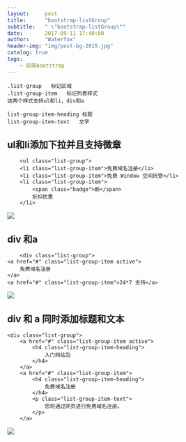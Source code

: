 ```yaml
---
layout:     post
title:      "bootstrap-listGroup"
subtitle:   " \"bootstrap-listGroup\""
date:       2017-09-11 17:40:00
author:     "Waterfox"
header-img: "img/post-bg-2015.jpg"
catalog: true
tags:
    - 前端bootstrap
---
```


	.list-group   标记区域
	.list-group-item   标记列表样式
	这两个样式支持ul和li，div和a
	
	list-group-item-heading 标题
	list-group-item-text   文字
	
	
## ul和li添加下拉并且支持微章
```
	<ul class="list-group">
    <li class="list-group-item">免费域名注册</li>
    <li class="list-group-item">免费 Window 空间托管</li>
    <li class="list-group-item">
        <span class="badge">新</span>
        折扣优惠
    </li>
```
![](http://www.runoob.com/wp-content/uploads/2014/06/badgeslistgroup_demo.jpg)

## div 和a
```
	<div class="list-group">
<a href="#" class="list-group-item active">
	免费域名注册
</a>
<a href="#" class="list-group-item">24*7 支持</a>
```
![](http://www.runoob.com/wp-content/uploads/2014/06/linkslistgroup_demo.jpg)


## div 和 a 同时添加标题和文本
```
<div class="list-group">
    <a href="#" class="list-group-item active">
        <h4 class="list-group-item-heading">
            入门网站包
        </h4>
    </a>
    <a href="#" class="list-group-item">
        <h4 class="list-group-item-heading">
            免费域名注册
        </h4>
        <p class="list-group-item-text">
            您将通过网页进行免费域名注册。
        </p>
    </a>
```
![](http://www.runoob.com/wp-content/uploads/2014/06/customcontentlistgroup_demo.jpg)